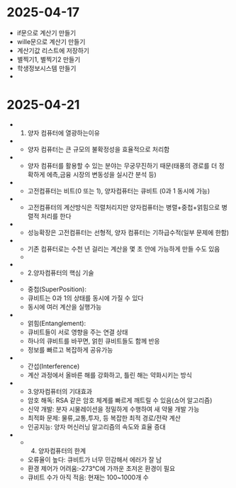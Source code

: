 # 2025-04-17
* if문으로 계산기 만들기
* wille문으로 계산기 만들기
* 계산기값 리스트에 저장하기
* 별찍기1, 별찍기2 만들기
* 학생정보시스템 만들기
* 
# 2025-04-21
* 1. 양자 컴퓨터에 열광하는이유
* - 양자 컴퓨터는 큰 규모의 불확정성을 효율적으로 처리함
* - 양자 컴퓨터를 활용할 수 있는 분야는 무궁무진하기 때문(태풍의 경로를 더 정확하게 에측,금융 시장의 변동성을 실시간 분석 등)
* - 고전컴퓨터는 비트(0 또는 1), 양자컴퓨터는 큐비트 (0과 1 동시에 가능)
* - 고전컴퓨터의 계산방식은 직렬처리지만 양자컴퓨터는 병렬+중첩+얽힘으로 병렬적 처리를 한다
* - 성능확장은 고전컴퓨터는 선형적, 양자 컴퓨터는 기하급수적(일부 문제에 한함)
* - 기존 컴퓨터로는 수천 년 걸리는 계산을 몇 초 안에 가능하게 만들 수도 있음
  - 
* - 2.양자컴퓨터의 핵심 기술
* - 중첩(SuperPosition):
  - 큐비트는 0과 1의 상태를 동시에 가질 수 있다
  - 동시에 여러 계산을 실행가능
* - 얽힘(Entanglement):
  - 큐비트들이 서로 영향을 주는 연결 상태
  - 하나의 큐비트를 바꾸면, 얽힌 큐비트들도 함께 반응
  - 정보를 빠르고 복잡하게 공유가능
* - 간섭(Interference)
  - 계산 과정에서 올바른 해를 강화하고, 틀린 해는 약화시키는 방식

* - 3.양자컴퓨터의 기대효과
  - 암호 해독: RSA 같은 암호 체계를 빠르게 깨트릴 수 있음(쇼어 알고리즘)
  - 신약 개발: 분자 시물레이션을 정밀하게 수행하여 새 약물 개발 가능
  - 최적화 문제: 물류,교통,투자, 등 복잡한 최적 경로/전략 계산
  - 인공지능: 양자 머신러닝 알고리즘의 속도와 효율 증대
 
* - 4. 양자컴퓨터의 한계
  - 오류율이 높다: 큐비트가 너무 민감해서 에러가 잘 남
  - 환경 제어가 어려움:-273°C에 가까운 초저온 환경이 필요
  - 큐비트 수가 아직 적음: 현재는 100~1000개 수
  
